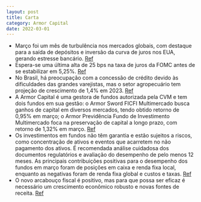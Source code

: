 ```yaml
---
layout: post
title: Carta
category: Armor Capital
date: 2022-03-01
---
```


- Março foi um mês de turbulência nos mercados globais, com destaque para a saída de depósitos e inversão da curva de juros nos EUA, gerando estresse bancário.
<a href="#" onclick="search_on_pdf('bolsa americana. Por outro lado, o livro de renda fixa local sofreu 52bps, principalmente pela  pos')">Ref</a>
- Espera-se uma última alta de 25 bps na taxa de juros da FOMC antes de se estabilizar em 5,25%.
<a href="#" onclick="search_on_pdf('o FOMC optará por uma última alta de 25 bps, o que corresponde a uma taxa terminal de 5,25%. A part')">Ref</a>
- No Brasil, há preocupação com a concessão de crédito devido às dificuldades das grandes varejistas, mas o setor agropecuário tem projeção de crescimento de 1,4% em 2023.
<a href="#" onclick="search_on_pdf('significativo do setor agropecuário, o que explica boa parte da nossa projeção de crescimento de 1,')">Ref</a>
- A Armor Capital é uma gestora de fundos autorizada pela CVM e tem dois fundos em sua gestão: o Armor Sword FICFI Multimercado busca ganhos de capital em diversos mercados, tendo obtido retorno de 0,95% em março; o Armor Previdência Fundo de Investimento Multimercado foca na preservação de capital a longo prazo, com retorno de 1,32% em março.
<a href="#" onclick="search_on_pdf('% CDIPREV (%)% CDIARMOR PREVIDÊNCIA FUNDO DE INVESTIMENTOMULTIMERCADO Armor Capital Gestão de I')">Ref</a>
- Os investimentos em fundos não têm garantia e estão sujeitos a riscos, como concentração de ativos e eventos que acarretem no não pagamento dos ativos. É recomendada análise cuidadosa dos documentos regulatórios e avaliação do desempenho de pelo menos 12 meses. As principais contribuições positivas para o desempenho dos fundos em março foram de posições em caixa e renda fixa local, enquanto as negativas foram de renda fixa global e custos e taxas.
<a href="#" onclick="search_on_pdf('tendo como público-alvo investidores sem restrições. No mês de março, o fundo obteve um retorno de ')">Ref</a>
- O novo arcabouço fiscal é positivo, mas para que possa ser eficaz é necessário um crescimento econômico robusto e novas fontes de receita.
<a href="#" onclick="search_on_pdf('apresentação do novo arcabouço fiscal foi positiva, no entanto precisamos analisar o texto que vai ')">Ref</a>
